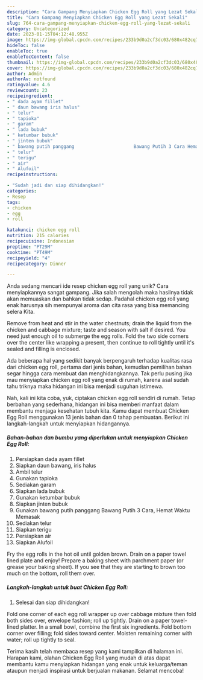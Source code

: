 ```yaml
---
description: "Cara Gampang Menyiapkan Chicken Egg Roll yang Lezat Sekali"
title: "Cara Gampang Menyiapkan Chicken Egg Roll yang Lezat Sekali"
slug: 764-cara-gampang-menyiapkan-chicken-egg-roll-yang-lezat-sekali
category: Uncategorized
date: 2023-01-15T04:12:48.955Z
image: https://img-global.cpcdn.com/recipes/233b9d0a2cf3dc03/680x482cq70/chicken-egg-roll-foto-resep-utama.jpg
hideToc: false
enableToc: true
enableTocContent: false
thumbnail: https://img-global.cpcdn.com/recipes/233b9d0a2cf3dc03/680x482cq70/chicken-egg-roll-foto-resep-utama.jpg
cover: https://img-global.cpcdn.com/recipes/233b9d0a2cf3dc03/680x482cq70/chicken-egg-roll-foto-resep-utama.jpg
author: Admin
authorAv: notfound
ratingvalue: 4.6
reviewcount: 23
recipeingredient:
- " dada ayam fillet"
- " daun bawang iris halus"
- " telur"
- " tapioka"
- " garam"
- " lada bubuk"
- " ketumbar bubuk"
- " jinten bubuk"
- " bawang putih panggang                      Bawang Putih 3 Cara Hemat Waktu Memasak"
- " telur"
- " terigu"
- " air"
- " Alufoil"
recipeinstructions:

- "Sudah jadi dan siap dihidangkan!"
categories:
- Resep
tags:
- chicken
- egg
- roll

katakunci: chicken egg roll 
nutrition: 215 calories
recipecuisine: Indonesian
preptime: "PT29M"
cooktime: "PT49M"
recipeyield: "4"
recipecategory: Dinner

---
```





Anda sedang mencari ide resep chicken egg roll yang unik? Cara menyiapkannya sangat gampang. Jika salah mengolah maka hasilnya tidak akan memuaskan dan bahkan tidak sedap. Padahal chicken egg roll yang enak harusnya sih mempunyai aroma dan cita rasa yang bisa memancing selera Kita.





Remove from heat and stir in the water chestnuts; drain the liquid from the chicken and cabbage mixture; taste and season with salt if desired. You need just enough oil to submerge the egg rolls. Fold the two side corners over the center like wrapping a present, then continue to roll tightly until it&#39;s sealed and filling is enclosed.

Ada beberapa hal yang sedikit banyak berpengaruh terhadap kualitas rasa dari chicken egg roll, pertama dari jenis bahan, kemudian pemilihan bahan segar hingga cara membuat dan menghidangkannya. Tak perlu pusing jika mau menyiapkan chicken egg roll yang enak di rumah, karena asal sudah tahu triknya maka hidangan ini bisa menjadi suguhan istimewa.






Nah, kali ini kita coba, yuk, ciptakan chicken egg roll sendiri di rumah. Tetap berbahan yang sederhana, hidangan ini bisa memberi manfaat dalam membantu menjaga kesehatan tubuh kita. Kamu dapat membuat Chicken Egg Roll menggunakan 13 jenis bahan dan 0 tahap pembuatan. Berikut ini langkah-langkah untuk menyiapkan hidangannya.

<!--inarticleads1-->

##### Bahan-bahan dan bumbu yang diperlukan untuk menyiapkan Chicken Egg Roll:

1. Persiapkan  dada ayam fillet
1. Siapkan  daun bawang, iris halus
1. Ambil  telur
1. Gunakan  tapioka
1. Sediakan  garam
1. Siapkan  lada bubuk
1. Gunakan  ketumbar bubuk
1. Siapkan  jinten bubuk
1. Gunakan  bawang putih panggang                      Bawang Putih 3 Cara, Hemat Waktu Memasak
1. Sediakan  telur
1. Siapkan  terigu
1. Persiapkan  air
1. Siapkan  Alufoil


Fry the egg rolls in the hot oil until golden brown. Drain on a paper towel lined plate and enjoy! Prepare a baking sheet with parchment paper (or grease your baking sheet). If you see that they are starting to brown too much on the bottom, roll them over. 

<!--inarticleads2-->

##### Langkah-langkah untuk buat Chicken Egg Roll:


1. Selesai dan siap dihidangkan!

Fold one corner of each egg roll wrapper up over cabbage mixture then fold both sides over, envelope fashion; roll up tightly. Drain on a paper towel-lined platter. In a small bowl, combine the first six ingredients. Fold bottom corner over filling; fold sides toward center. Moisten remaining corner with water; roll up tightly to seal. 

Terima kasih telah membaca resep yang kami tampilkan di halaman ini. Harapan kami, olahan Chicken Egg Roll yang mudah di atas dapat membantu kamu menyiapkan hidangan yang enak untuk keluarga/teman ataupun menjadi inspirasi untuk berjualan makanan. Selamat mencoba!
